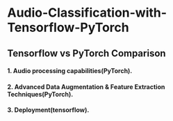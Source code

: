 # Audio-Classification-with-Tensorflow-PyTorch
## Tensorflow vs PyTorch Comparison 

#### 1. Audio processing capabilities(PyTorch).
#### 2. Advanced Data Augmentation & Feature Extraction Techniques(PyTorch).
#### 3. Deployment(tensorflow).

